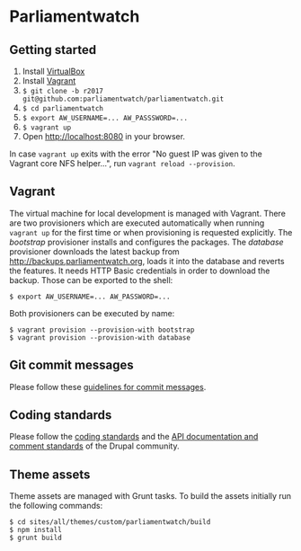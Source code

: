 # Parliamentwatch

## Getting started

1. Install [VirtualBox](https://www.virtualbox.org/wiki/Downloads)
1. Install [Vagrant](http://vagrantup.com)
1. `$ git clone -b r2017 git@github.com:parliamentwatch/parliamentwatch.git`
1. `$ cd parliamentwatch`
1. `$ export AW_USERNAME=... AW_PASSSWORD=...`
1. `$ vagrant up`
1. Open [http://localhost:8080](http://localhost:8080) in your browser.

In case `vagrant up` exits with the error "No guest IP was given to the Vagrant core NFS helper...", run `vagrant reload --provision`.

## Vagrant

The virtual machine for local development is managed with Vagrant. There are two provisioners which are executed automatically when running `vagrant up` for the first time or when provisioning is requested explicitly. The *bootstrap* provisioner installs and configures the packages. The *database* provisioner downloads the latest backup from http://backups.parliamentwatch.org, loads it into the database and reverts the features. It needs HTTP Basic credentials in order to download the backup. Those can be exported to the shell:

    $ export AW_USERNAME=... AW_PASSWORD=...

Both provisioners can be executed by name:

    $ vagrant provision --provision-with bootstrap
    $ vagrant provision --provision-with database

## Git commit messages

Please follow these [guidelines for commit messages](http://tbaggery.com/2008/04/19/a-note-about-git-commit-messages.html).

## Coding standards

Please follow the [coding standards](https://www.drupal.org/coding-standards) and the [API documentation and comment standards](https://www.drupal.org/coding-standards/docs) of the Drupal community. 

## Theme assets

Theme assets are managed with Grunt tasks. To build the assets initially run the following commands:

    $ cd sites/all/themes/custom/parliamentwatch/build
    $ npm install
    $ grunt build
